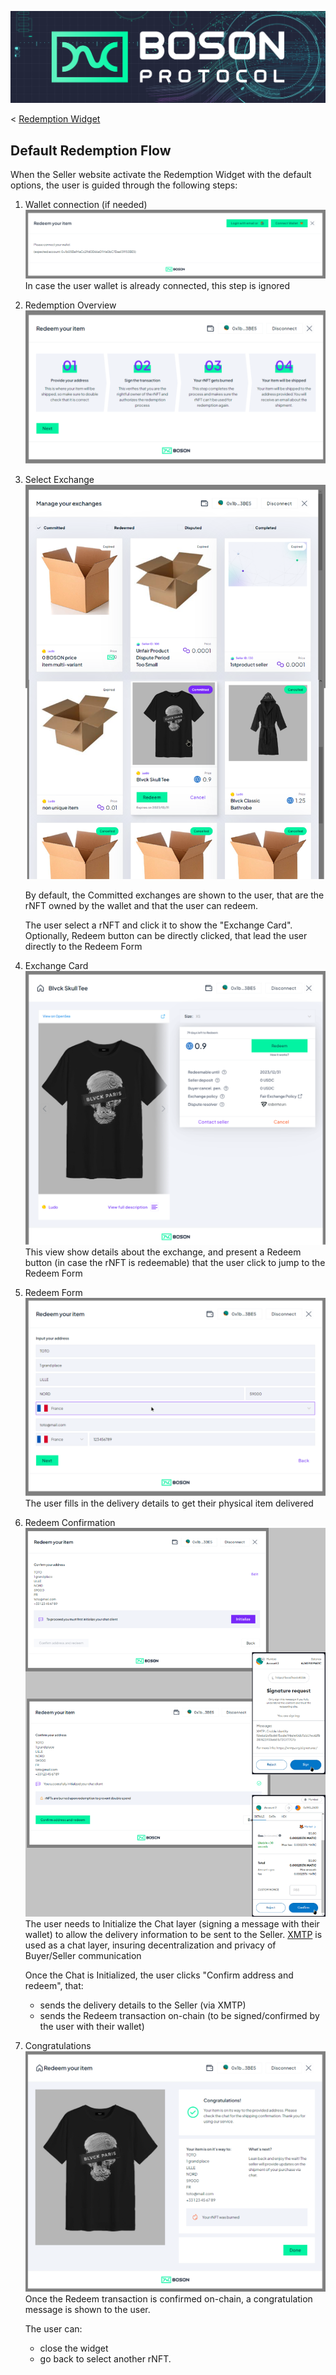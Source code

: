 [![banner](../assets/banner.png)](https://bosonprotocol.io)

< [Redemption Widget](../redemption-widget.md)

## Default Redemption Flow

When the Seller website activate the Redemption Widget with the default options, the user is guided through the following steps:

1. Wallet connection (if needed)
   ![Wallet connection](./../assets/redemption-widget/1-wallet-connection.png)
   In case the user wallet is already connected, this step is ignored

2. Redemption Overview
   ![Redemption Overview](./../assets/redemption-widget/2-redemption-overview.png)
   
3. Select Exchange
   ![Select Exchange](./../assets/redemption-widget/3-select-exchange.png)
   
   By default, the Committed exchanges are shown to the user, that are the rNFT owned by the wallet and that the user can redeem.
   
   The user select a rNFT and click it to show the "Exchange Card". Optionally, Redeem button can be directly clicked, that lead the user directly to the Redeem Form

4. Exchange Card
   ![Exchange Card](./../assets/redemption-widget/4-exchange-card.png)
   This view show details about the exchange, and present a Redeem button (in case the rNFT is redeemable) that the user click to jump to the Redeem Form

5. Redeem Form
   ![Redeem Form](./../assets/redemption-widget/5-redeem-form.png)
   The user fills in the delivery details to get their physical item delivered

6. Redeem Confirmation
   ![Redeem Confirmation](./../assets/redemption-widget/6-redeem-confirmation.png)
   The user needs to Initialize the Chat layer (signing a message with their wallet) to allow the delivery information to be sent to the Seller. [XMTP](https://xmtp.org/) is used as a chat layer, insuring decentralization and privacy of Buyer/Seller communication

   Once the Chat is Initialized, the user clicks "Confirm address and redeem", that:
   - sends the delivery details to the Seller (via XMTP)
   - sends the Redeem transaction on-chain (to be signed/confirmed by the user with their wallet)

7. Congratulations
   ![Congratulations](./../assets/redemption-widget/7-congratulations.png)
   Once the Redeem transaction is confirmed on-chain, a congratulation message is shown to the user.

   The user can:
   - close the widget
   - go back to select another rNFT.